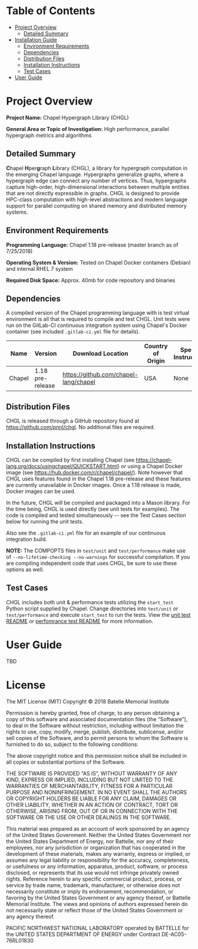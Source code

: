 Table of Contents
=================

*   [Project Overview](#project-overview)
    *   [Detailed Summary](#detailed-summary)
*   [Installation Guide](#installation-guide)
    *   [Environment Requirements](#environment-requirements)
    *   [Dependencies](#dependencies)
    *   [Distribution Files](#distrubution-files)
    *   [Installation Instructions](#installation-instructions)
    *   [Test Cases](#test-cases)
*   [User Guide](#user-guide)

Project Overview
================

**Project Name:** Chapel Hypergraph Library (CHGL)

**General Area or Topic of Investigation:** High performance, parallel hypergraph metrics and algorithms

Detailed Summary
----------------

**C**hapel **H**per**g**raph **L**ibrary (CHGL), a library
for hypergraph computation in the emerging Chapel language.  Hypergraphs
generalize graphs, where a hypergraph edge can connect any number of vertices.
Thus, hypergraphs capture high-order, high-dimensional interactions between
multiple entities that are not directly expressible in graphs.  CHGL is designed
to provide HPC-class computation with high-level abstractions and modern
language support for parallel computing on shared memory and distributed memory
systems.

Environment Requirements
------------------------

**Programming Language:** Chapel 1.18 pre-release (master branch as of 7/25/2018)

**Operating System & Version:** Tested on Chapel Docker containers (Debian) and internal RHEL 7 system

**Required Disk Space:** Approx. 40mb for code repository and binaries

Dependencies
------------

A compiled version of the Chapel programming language with is test virtual environment is all that is required to compile and test CHGL. Unit tests were run on the GitLab-CI continuous integration system using Chapel's Docker container (see included ``.gitlab-ci.yml`` file for details).

| Name | Version | Download Location | Country of Origin | Special Instructions |
| ---- | ------- | ----------------- | ----------------- | -------------------- |
| Chapel | 1.18 pre-release | https://github.com/chapel-lang/chapel | USA | None |  

Distribution Files
------------------

CHGL is released through a GitHub repository found at https://github.com/pnnl/chgl. No additional files are required. 

Installation Instructions
-------------------------

CHGL can be compiled by first installing Chapel 
(see https://chapel-lang.org/docs/usingchapel/QUICKSTART.html) or using a Chapel 
Docker image (see https://hub.docker.com/r/chapel/chapel/). Note however that 
CHGL uses features found in the Chapel 1.18 pre-release and these features are 
currently unavailable in Docker images. Once a 1.18 release is made, Docker 
images can be used.

In the future, CHGL will be compiled and packaged into a Mason library. For the 
time being, CHGL is used directly (see unit tests for examples). The code is 
compiled and tested simultaneously -- see the Test Cases section below for 
running the unit tests.

Also see the ``.gitlab-ci.yml`` file for an example of our continuous 
integration build.

**NOTE:** The COMPOPTS files in ``test/unit`` and ``test/performance`` make use 
of ``--no-lifetime-checking --no-warnings`` for successful compilation. If you 
are compiling independent code that uses CHGL, be sure to use these options as 
well.

Test Cases
----------

CHGL includes both unit & performance tests utilizing the ``start_test`` Python 
script supplied by Chapel. Change directories into ``test/unit`` or 
``test/performance`` and execute ``start_test`` to run the tests. View the 
[unit test README](test/unit/README.md) or 
[perfomrance test README](test/performance/README.md) for more information.

User Guide
==========

TBD

License
=======

The MIT License (MIT) 
Copyright © 2018 Batelle Memorial Institute

Permission is hereby granted, free of charge, to any person obtaining a copy of 
this software and associated documentation files (the “Software”), to deal in 
the Software without restriction, including without limitation the rights to 
use, copy, modify, merge, publish, distribute, sublicense, and/or sell copies of 
the Software, and to permit persons to whom the Software is furnished to do so, 
subject to the following conditions:

The above copyright notice and this permission notice shall be included in all 
copies or substantial portions of the Software.

THE SOFTWARE IS PROVIDED “AS IS”, WITHOUT WARRANTY OF ANY KIND, EXPRESS OR 
IMPLIED, INCLUDING BUT NOT LIMITED TO THE WARRANTIES OF MERCHANTABILITY, FITNESS 
FOR A PARTICULAR PURPOSE AND NONINFRINGEMENT. IN NO EVENT SHALL THE AUTHORS OR 
COPYRIGHT HOLDERS BE LIABLE FOR ANY CLAIM, DAMAGES OR OTHER LIABILITY, WHETHER 
IN AN ACTION OF CONTRACT, TORT OR OTHERWISE, ARISING FROM, OUT OF OR IN 
CONNECTION WITH THE SOFTWARE OR THE USE OR OTHER DEALINGS IN THE SOFTWARE.

This material was prepared as an account of work sponsored by an agency of the 
United States Government.  Neither the United States Government nor the United 
States Department of Energy, nor Battelle, nor any of their employees, nor any 
jurisdiction or organization that has cooperated in the development of these 
materials, makes any warranty, express or implied, or assumes any legal 
liability or responsibility for the accuracy, completeness, or usefulness or 
any information, apparatus, product, software, or process disclosed, or 
represents that its use would not infringe privately owned rights.
Reference herein to any specific commercial product, process, or service by 
trade name, trademark, manufacturer, or otherwise does not necessarily 
constitute or imply its endorsement, recommendation, or favoring by the United 
States Government or any agency thereof, or Battelle Memorial Institute. The 
views and opinions of authors expressed herein do not necessarily state or 
reflect those of the United States Government or any agency thereof.

PACIFIC NORTHWEST NATIONAL LABORATORY
operated by
BATTELLE
for the
UNITED STATES DEPARTMENT OF ENERGY
under Contract DE-AC05-76RL01830

